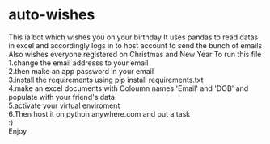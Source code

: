 # auto-wishes
This ia bot which wishes you on your birthday 
It uses pandas to read datas in excel and accordingly logs in to host account to send the bunch of emails
Also wishes everyone registered on Christmas and New Year 
To run this file <br/>
1.change the email addresss to your email<br/>
2.then make an app password in your email<br/>
3.install the requirements using pip install requirements.txt<br/>
4.make an excel documents with Coloumn names 'Email' and 'DOB' and populate with your friend's data </br>
5.activate your virtual enviroment<br/>
6.Then host it on python anywhere.com and put a task<br/>
 :)<br/>
 Enjoy<br/>
 
